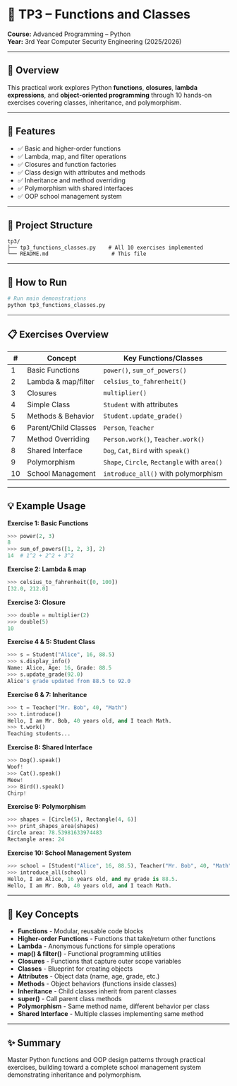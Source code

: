 # 🧮 TP3 – Functions and Classes

**Course:** Advanced Programming – Python  
**Year:** 3rd Year Computer Security Engineering (2025/2026)

---

## 📖 Overview

This practical work explores Python **functions**, **closures**, **lambda expressions**, and **object-oriented programming** through 10 hands-on exercises covering classes, inheritance, and polymorphism.

---

## 🎯 Features

- ✅ Basic and higher-order functions
- ✅ Lambda, map, and filter operations
- ✅ Closures and function factories
- ✅ Class design with attributes and methods
- ✅ Inheritance and method overriding
- ✅ Polymorphism with shared interfaces
- ✅ OOP school management system

---

## 📂 Project Structure

```
tp3/
├── tp3_functions_classes.py    # All 10 exercises implemented
└── README.md                    # This file
```

---

## 🚀 How to Run

```bash
# Run main demonstrations
python tp3_functions_classes.py
```

---

## 📋 Exercises Overview

| # | Concept | Key Functions/Classes |
|---|---------|----------------------|
| 1 | Basic Functions | `power()`, `sum_of_powers()` |
| 2 | Lambda & map/filter | `celsius_to_fahrenheit()` |
| 3 | Closures | `multiplier()` |
| 4 | Simple Class | `Student` with attributes |
| 5 | Methods & Behavior | `Student.update_grade()` |
| 6 | Parent/Child Classes | `Person`, `Teacher` |
| 7 | Method Overriding | `Person.work()`, `Teacher.work()` |
| 8 | Shared Interface | `Dog`, `Cat`, `Bird` with `speak()` |
| 9 | Polymorphism | `Shape`, `Circle`, `Rectangle` with `area()` |
| 10 | School Management | `introduce_all()` with polymorphism |

---

## 💡 Example Usage

**Exercise 1: Basic Functions**
```python
>>> power(2, 3)
8
>>> sum_of_powers([1, 2, 3], 2)
14  # 1^2 + 2^2 + 3^2
```

**Exercise 2: Lambda & map**
```python
>>> celsius_to_fahrenheit([0, 100])
[32.0, 212.0]
```

**Exercise 3: Closure**
```python
>>> double = multiplier(2)
>>> double(5)
10
```

**Exercise 4 & 5: Student Class**
```python
>>> s = Student("Alice", 16, 88.5)
>>> s.display_info()
Name: Alice, Age: 16, Grade: 88.5
>>> s.update_grade(92.0)
Alice's grade updated from 88.5 to 92.0
```

**Exercise 6 & 7: Inheritance**
```python
>>> t = Teacher("Mr. Bob", 40, "Math")
>>> t.introduce()
Hello, I am Mr. Bob, 40 years old, and I teach Math.
>>> t.work()
Teaching students...
```

**Exercise 8: Shared Interface**
```python
>>> Dog().speak()
Woof!
>>> Cat().speak()
Meow!
>>> Bird().speak()
Chirp!
```

**Exercise 9: Polymorphism**
```python
>>> shapes = [Circle(5), Rectangle(4, 6)]
>>> print_shapes_area(shapes)
Circle area: 78.53981633974483
Rectangle area: 24
```

**Exercise 10: School Management System**
```python
>>> school = [Student("Alice", 16, 88.5), Teacher("Mr. Bob", 40, "Math")]
>>> introduce_all(school)
Hello, I am Alice, 16 years old, and my grade is 88.5.
Hello, I am Mr. Bob, 40 years old, and I teach Math.
```

---

## 🧠 Key Concepts

- **Functions** - Modular, reusable code blocks
- **Higher-order Functions** - Functions that take/return other functions
- **Lambda** - Anonymous functions for simple operations
- **map() & filter()** - Functional programming utilities
- **Closures** - Functions that capture outer scope variables
- **Classes** - Blueprint for creating objects
- **Attributes** - Object data (name, age, grade, etc.)
- **Methods** - Object behaviors (functions inside classes)
- **Inheritance** - Child classes inherit from parent classes
- **super()** - Call parent class methods
- **Polymorphism** - Same method name, different behavior per class
- **Shared Interface** - Multiple classes implementing same method

---

## ✨ Summary

Master Python functions and OOP design patterns through practical exercises, building toward a complete school management system demonstrating inheritance and polymorphism.
